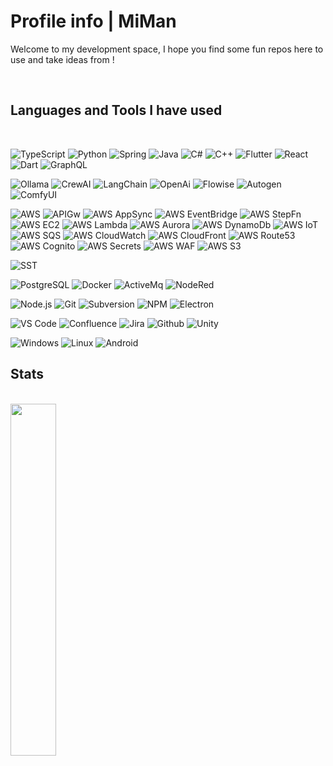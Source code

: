 # Profile info | MiMan

Welcome to my development space, I hope you find some fun repos here to use and take ideas from !

<br>

## Languages and Tools I have used

<br>

![TypeScript](https://img.shields.io/badge/Code-TypeScript-informational?style=flat&logo=typescript&logoColor=white&color=3776AB)
![Python](https://img.shields.io/badge/Code-Python-informational?style=flat&logo=python&logoColor=white&color=3776AB)
![Spring](https://img.shields.io/badge/Code-Spring-informational?style=flat&logo=spring&logoColor=white&color=3776AB)
![Java](https://img.shields.io/badge/Code-Java-informational?style=flat&logo=Java&logoColor=white&color=3776AB)
![C#](https://img.shields.io/badge/Code-C%23-informational?style=flat&logo=csharp&logoColor=white&color=3776AB)
![C++](https://img.shields.io/badge/Code-C%2B%2B-informational?style=flat&logo=c%2B%2B&logoColor=white&color=3776AB)
![Flutter](https://img.shields.io/badge/Code-Flutter-informational?style=flat&logo=Flutter&logoColor=white&color=3776AB)
![React](https://img.shields.io/badge/Code-React-informational?style=flat&logo=React&logoColor=white&color=3776AB)
![Dart](https://img.shields.io/badge/Code-Dart-informational?style=flat&logo=Dart&logoColor=white&color=3776AB)
![GraphQL](https://img.shields.io/badge/Code-GraphQL-informational?style=flat&logo=GraphQL&logoColor=white&color=3776AB)

![Ollama](https://img.shields.io/badge/AI-Ollama-informational?style=flat&logo=Ollama&logoColor=white&color=FF7900)
![CrewAI](https://img.shields.io/badge/AI-CrewAI-informational?style=flat&logo=CrewAI&logoColor=white&color=FF7900)
![LangChain](https://img.shields.io/badge/AI-LangChain-informational?style=flat&logo=LangChain&logoColor=white&color=FF7900)
![OpenAi](https://img.shields.io/badge/AI-OpenAi-informational?style=flat&logo=OpenAi&logoColor=white&color=FF7900)
![Flowise](https://img.shields.io/badge/AI-Flowise-informational?style=flat&logo=Flowise&logoColor=white&color=FF7900)
![Autogen](https://img.shields.io/badge/AI-Autogen-informational?style=flat&logo=Autogen&logoColor=white&color=FF7900)
![ComfyUI](https://img.shields.io/badge/AI-ComfyUI-informational?style=flat&logo=ComfyUI&logoColor=white&color=FF7900)

![AWS](https://img.shields.io/badge/Cloud-AWS-informational?style=flat&logo=amazonaws&logoColor=white&color=FCC624)
![APIGw](https://img.shields.io/badge/Cloud-API_GW-informational?style=flat&logo=amazonaws&logoColor=white&color=FCC624)
![AWS AppSync](https://img.shields.io/badge/Cloud-AWS_AppSync-informational?style=flat&logo=amazonaws&logoColor=white&color=FCC624)
![AWS EventBridge](https://img.shields.io/badge/Cloud-AWS_EventBridge-informational?style=flat&logo=amazonaws&logoColor=white&color=FCC624)
![AWS StepFn](https://img.shields.io/badge/Cloud-AWS_StepFn-informational?style=flat&logo=amazonaws&logoColor=white&color=FCC624)
![AWS EC2](https://img.shields.io/badge/Cloud-AWS_EC2-informational?style=flat&logo=amazonaws&logoColor=white&color=FCC624)
![AWS Lambda](https://img.shields.io/badge/Cloud-AWS_Lambda-informational?style=flat&logo=amazonaws&logoColor=white&color=FCC624)
![AWS Aurora](https://img.shields.io/badge/Cloud-AWS_Aurora-informational?style=flat&logo=amazonaws&logoColor=white&color=FCC624)
![AWS DynamoDb](https://img.shields.io/badge/Cloud-AWS_DynamoDb-informational?style=flat&logo=amazonaws&logoColor=white&color=FCC624)
![AWS IoT](https://img.shields.io/badge/Cloud-AWS_IoT-informational?style=flat&logo=amazonaws&logoColor=white&color=FCC624)
![AWS SQS](https://img.shields.io/badge/Cloud-AWS_SQS-informational?style=flat&logo=amazonaws&logoColor=white&color=FCC624)
![AWS CloudWatch](https://img.shields.io/badge/Cloud-AWS_CloudWatch-informational?style=flat&logo=amazonaws&logoColor=white&color=FCC624)
![AWS CloudFront](https://img.shields.io/badge/Cloud-AWS_CloudFront-informational?style=flat&logo=amazonaws&logoColor=white&color=FCC624)
![AWS Route53](https://img.shields.io/badge/Cloud-AWS_Route53-informational?style=flat&logo=amazonaws&logoColor=white&color=FCC624)
![AWS Cognito](https://img.shields.io/badge/Cloud-AWS_Cognito-informational?style=flat&logo=amazonaws&logoColor=white&color=FCC624)
![AWS Secrets](https://img.shields.io/badge/Cloud-AWS_Secrets-informational?style=flat&logo=amazonaws&logoColor=white&color=FCC624)
![AWS WAF](https://img.shields.io/badge/Cloud-AWS_WAF-informational?style=flat&logo=amazonaws&logoColor=white&color=FCC624)
![AWS S3](https://img.shields.io/badge/Cloud-AWS_S3-informational?style=flat&logo=amazonaws&logoColor=white&color=FCC624)

![SST](https://img.shields.io/badge/Cloud-SST-informational?style=flat&logo=SST&logoColor=white&color=#E27152)

![PostgreSQL](https://img.shields.io/badge/Infra-PostgreSQL-informational?style=flat&logo=postgresql&logoColor=white&color=9179E4)
![Docker](https://img.shields.io/badge/Infra-Docker-informational?style=flat&logo=docker&logoColor=white&color=9179E4)
![ActiveMq](https://img.shields.io/badge/Infra-ActiveMq-informational?style=flat&logo=ActiveMq&logoColor=white&color=9179E4)
![NodeRed](https://img.shields.io/badge/Infra-NodeRed-informational?style=flat&logo=NodeRed&logoColor=white&color=9179E4)

![Node.js](https://img.shields.io/badge/Framework-Node.js-informational?style=flat&logo=Node.js&logoColor=white&color=8BC0D0)
![Git](https://img.shields.io/badge/Framework-Git-informational?style=flat&logo=Git&logoColor=white&color=8BC0D0)
![Subversion](https://img.shields.io/badge/Framework-Subversion-informational?style=flat&logo=Subversion&logoColor=white&color=8BC0D0)
![NPM](https://img.shields.io/badge/Framework-NPM-informational?style=flat&logo=NPM&logoColor=white&color=8BC0D0)
![Electron](https://img.shields.io/badge/Framework-Electron-informational?style=flat&logo=Electron&logoColor=white&color=8BC0D0)

![VS Code](https://img.shields.io/badge/Tool-VS%20Code-informational?style=flat&logo=vscode&logoColor=white&color=007ACC)
![Confluence](https://img.shields.io/badge/Tool-Confluence-informational?style=flat&logo=Confluence&logoColor=white&color=007ACC)
![Jira](https://img.shields.io/badge/Tool-Jira-informational?style=flat&logo=Jira&logoColor=white&color=007ACC)
![Github](https://img.shields.io/badge/Tool-Github-informational?style=flat&logo=Github&logoColor=white&color=007ACC)
![Unity](https://img.shields.io/badge/Tool-Unity-informational?style=flat&logo=Unity&logoColor=white&color=007ACC)

![Windows](https://img.shields.io/badge/OS-Windows-informational?style=flat&logo=Windows&logoColor=white&color=FCC624)
![Linux](https://img.shields.io/badge/OS-Linux-informational?style=flat&logo=linux&logoColor=white&color=FCC624)
![Android](https://img.shields.io/badge/OS-Android-informational?style=flat&logo=Android&logoColor=white&color=FCC624)

## Stats

<br>
<img style="width: 38%;" src="https://github-readme-stats.vercel.app/api/top-langs/?username=miman&layout=compact&theme=buefy&langs_count=10&custom_title=Languages%20across%20repos"/>
<!--
<img style="width: 60%;" src="https://github-readme-stats.vercel.app/api?username=miman&count_private=true&show_icons=true&theme=buefy"/>

<img style="width: 60%;" src="https://github-readme-stats.vercel.app/api/wakatime?username=miman&layout=compact&custom_title=Wakatime%20stats&langs_count=10"/>
**miman/miman** is a ✨ _special_ ✨ repository because its `README.md` (this file) appears on your GitHub profile.

icons: https://devicon.dev/

Here are some ideas to get you started:

-  🔭 I’m currently working on ...
-  🌱 I’m currently learning ...
-  👯 I’m looking to collaborate on ...
-  🤔 I’m looking for help with ...
-  💬 Ask me about ...
-  📫 How to reach me: ...
-  😄 Pronouns: ...
-  ⚡ Fun fact: ...
   -->
